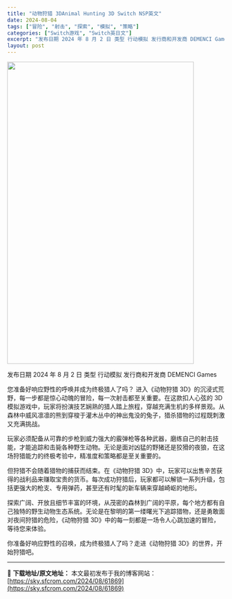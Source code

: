 ```yaml
---
title: "动物狩猎 3DAnimal Hunting 3D Switch NSP英文"
date: 2024-08-04
tags: ["冒险", "射击", "探索", "模拟", "策略"]
categories: ["Switch游戏", "Switch英日文"]
excerpt: "发布日期 2024 年 8 月 2 日 类型 行动模拟 发行商和开发商 DEMENCI Games 您准备好响应野性的呼唤并成为终极猎人了吗？ 进入《动物狩猎 3D》的沉浸式荒野，每一步都是惊心动魄的冒险，每一次射击都至关重要。在这款扣人心弦的 3D 模拟游戏中，玩家将扮演技艺娴熟的猎人踏上旅程，穿&hellip;"
layout: post
---
```


<img class="aligncenter size-full wp-image-61870" src="https://sky.sfcrom.com/wp-content/uploads/2024/08/2024080414215187.webp" alt="" width="432" height="698" />

发布日期 2024 年 8 月 2 日
类型 行动模拟
发行商和开发商 DEMENCI Games

您准备好响应野性的呼唤并成为终极猎人了吗？
进入《动物狩猎 3D》的沉浸式荒野，每一步都是惊心动魄的冒险，每一次射击都至关重要。在这款扣人心弦的 3D 模拟游戏中，玩家将扮演技艺娴熟的猎人踏上旅程，穿越充满生机的多样景观。从森林中威风凛凛的熊到穿梭于灌木丛中的神出鬼没的兔子，猎杀猎物的过程既刺激又充满挑战。

玩家必须配备从可靠的步枪到威力强大的霰弹枪等各种武器，磨练自己的射击技能，才能追踪和击毙各种野生动物。无论是面对凶猛的野猪还是狡猾的夜狼，在这场狩猎能力的终极考验中，精准度和策略都是至关重要的。

但狩猎不会随着猎物的捕获而结束。在《动物狩猎 3D》中，玩家可以出售辛苦获得的战利品来赚取宝贵的货币。每次成功狩猎后，玩家都可以解锁一系列升级，包括更强大的枪支、专用弹药，甚至还有时髦的新车辆来穿越崎岖的地形。

探索广阔、开放且细节丰富的环境，从茂密的森林到广阔的平原，每个地方都有自己独特的野生动物生态系统。无论是在黎明的第一缕曙光下追踪猎物，还是勇敢面对夜间狩猎的危险，《动物狩猎 3D》中的每一刻都是一场令人心跳加速的冒险，等待您来体验。

你准备好响应野性的召唤，成为终极猎人了吗？走进《动物狩猎 3D》的世界，开始狩猎吧。

---
📖 **下载地址/原文地址：** 本文最初发布于我的博客网站：[https://sky.sfcrom.com/2024/08/61869](https://sky.sfcrom.com/2024/08/61869)
